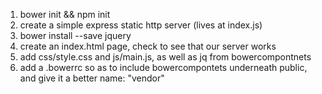 1.  bower init && npm init
2.  create a simple express static http server (lives at index.js)
3.  bower install --save jquery 
4.  create an index.html page, check to see that our server works
5.  add css/style.css and js/main.js, as well as jq from bowercompontnets
6.  add a .bowerrc so as to include bowercompontets underneath public, and give it a better name: "vendor"

